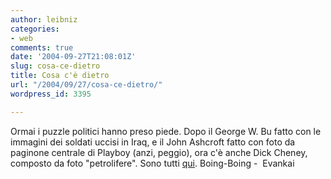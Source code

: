 ```yaml
---
author: leibniz
categories:
- web
comments: true
date: '2004-09-27T21:08:01Z'
slug: cosa-ce-dietro
title: Cosa c'è dietro
url: "/2004/09/27/cosa-ce-dietro/"
wordpress_id: 3395

---
```

Ormai i puzzle politici hanno preso piede. Dopo il George W. Bu fatto con le immagini dei soldati uccisi in Iraq, e il John Ashcroft fatto con foto da paginone centrale di Playboy (anzi, peggio), ora c'è anche Dick Cheney, composto da foto "petrolifere". Sono tutti [qui](http://www.boingboing.net/2004/09/26/crude_dick.html).
Boing-Boing -  Evankai
